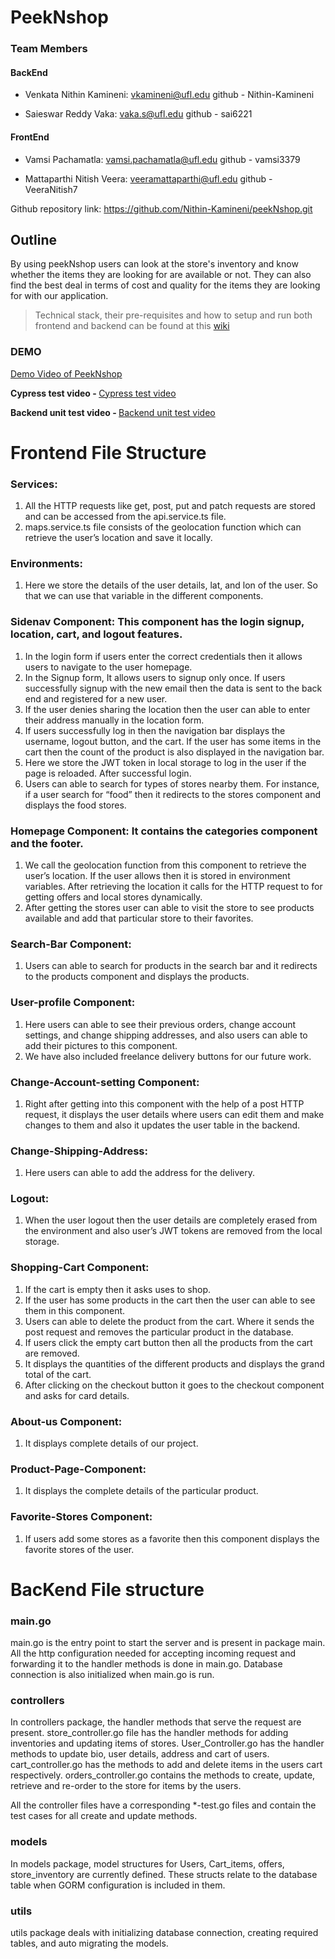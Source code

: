 # PeekNshop

### Team Members
#### BackEnd
- Venkata Nithin Kamineni: vkamineni@ufl.edu github - Nithin-Kamineni

- Saieswar Reddy Vaka: vaka.s@ufl.edu github - sai6221
#### FrontEnd
- Vamsi Pachamatla: vamsi.pachamatla@ufl.edu github - vamsi3379

- Mattaparthi Nitish Veera: veeramattaparthi@ufl.edu github - VeeraNitish7

Github repository link: https://github.com/Nithin-Kamineni/peekNshop.git

## Outline

By using peekNshop users can look at the store's inventory and know whether the items they are looking for are available or not. They can also find the best deal in terms of cost and quality for the items they are looking for with our application.

> Technical stack, their pre-requisites and how to setup and run both frontend and backend can be found at this [wiki](https://github.com/Nithin-Kamineni/peekNshop/wiki/Installation)

### DEMO
[Demo Video of PeekNshop](https://www.youtube.com/watch?v=bLQmdahIzR0)

<strong>Cypress test video - </strong>
[Cypress test video](https://github.com/Nithin-Kamineni/peekNshop/tree/main/client/cypress/videos)

<strong>Backend unit test video - </strong>
[Backend unit test video](https://youtu.be/fgYtMIBUJJQ)



#  Frontend File Structure
###  Services: 
1.	All the HTTP requests like get, post, put and patch requests are stored and can be accessed from the api.service.ts file.
2.	maps.service.ts file consists of the geolocation function which can retrieve the user’s location and save it locally.

### Environments:
1.	Here we store the details of the user details, lat, and lon of the user. So that we can use that variable in the different components.

### Sidenav Component: This component has the login signup, location, cart, and logout features. 
1.	In the login form if users enter the correct credentials then it allows users to navigate to the user homepage.
2.	In the Signup form, It allows users to signup only once. If users successfully signup with the new email then the data is sent to the back end and registered for a new user.
3.	If the user denies sharing the location then the user can able to enter their address manually in the location form. 
4.	If users successfully log in then the navigation bar displays the username, logout button, and the cart. If the user has some items in the cart then the count of the product is also displayed in the navigation bar.
5.	Here we store the JWT token in local storage to log in the user if the page is reloaded. After successful login.
6.	Users can able to search for types of stores nearby them. For instance, if a user search for “food” then it redirects to the stores component and displays the food stores.

### Homepage Component: It contains the categories component and the footer.
1.	We call the geolocation function from this component to retrieve the user’s location. If the user allows then it is stored in environment variables. After retrieving the location it calls for the HTTP request to for getting offers and local stores dynamically.
2.	After getting the stores user can able to visit the store to see products available and add that particular store to their favorites.

### Search-Bar Component:
1.	Users can able to search for products in the search bar and it redirects to the products component and displays the products.

### User-profile Component:
1.	Here users can able to see their previous orders, change account settings, and change shipping addresses, and also users can able to add their pictures to this component.
2.	We have also included freelance delivery buttons for our future work.

### Change-Account-setting Component:
1.	Right after getting into this component with the help of a post HTTP request, it displays the user details where users can edit them and make changes to them and also it updates the user table in the backend.

### Change-Shipping-Address:
1.	 Here users can able to add the address for the delivery.

### Logout:
1.	  When the user logout then the user details are completely erased from the environment and also user’s JWT tokens are removed from the local storage.

### Shopping-Cart Component:
1.	If the cart is empty then it asks uses to shop.
2.	If the user has some products in the cart then the user can able to see them in this component.
3.	Users can able to delete the product from the cart. Where it sends the post request and removes the particular product in the database.
4.	If users click the empty cart button then all the products from the cart are removed.
5.	It displays the quantities of the different products and displays the grand total of the cart.
6.	After clicking on the checkout button it goes to the checkout component and asks for card details.

### About-us Component:
1.	It displays complete details of our project.

### Product-Page-Component:
1.	It displays the complete details of the particular product.

### Favorite-Stores Component:
1.	If users add some stores as a favorite then this component displays the favorite stores of the user.
  
  
  
# BacKend File structure
  ###  main.go
  main.go is the entry point to start the server and is present in package main. All the http configuration needed for accepting incoming request and forwarding it to the handler methods is done in main.go. Database connection is also initialized when main.go is run.
  
  ### controllers
In controllers package, the handler methods that serve the request are present.
store_controller.go file has the handler methods for adding inventories and updating items of stores.
User_Controller.go has the handler methods to update bio, user details, address and cart of users.
cart_controller.go has the methods to add and delete  items in the users cart respectively.
orders_controller.go contains the methods to create, update, retrieve and re-order to the store for  items by the users.

All the controller files have a corresponding *-test.go files and contain the test cases for all create and update methods.
  
 
### models
In models package, model structures for Users, Cart_items, offers, store_inventory are currently defined. These structs relate to the database table when GORM configuration is included in them.

### utils
utils package deals with initializing database connection, creating required tables, and auto migrating the models.
